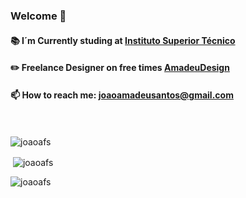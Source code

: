 <h3 align="left">Welcome 👋</h3>

#### 📚 I´m Currently studing at [Instituto Superior Técnico](https://tecnico.ulisboa.pt/pt/)
#### ✏️ Freelance Designer on free times [AmadeuDesign](https://www.behance.net/amadeudesign)
#### 📫 How to reach me: **joaoamadeusantos@gmail.com**
ﾠ
<p><img align="center" src="https://github-readme-stats-sigma-five.vercel.app/api/top-langs?username=joaoafs&show_icons=true&theme=dark&locale=en&layout=compact" alt="joaoafs" /></p>

<p>&nbsp;<img align="center" src="https://github-readme-stats-sigma-five.vercel.app/api?username=joaoafs&show_icons=true&theme=dark&locale=en" alt="joaoafs" /></p>

<p align="left"> <img src="https://komarev.com/ghpvc/?username=joaoafs&label=Profile%20views&color=0e75b6&style=flat" alt="joaoafs" /> </p>
